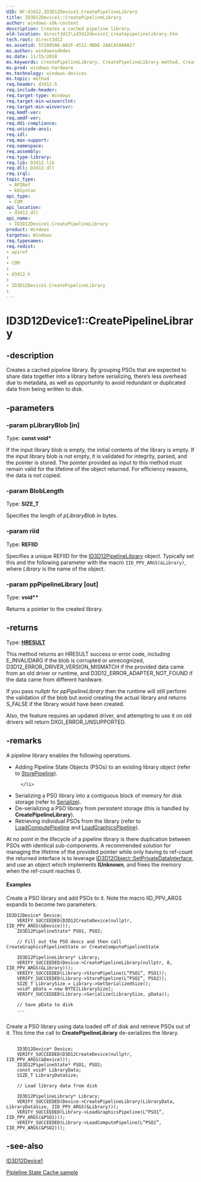 ```yaml
---
UID: NF:d3d12.ID3D12Device1.CreatePipelineLibrary
title: ID3D12Device1::CreatePipelineLibrary
author: windows-sdk-content
description: Creates a cached pipeline library.
old-location: direct3d12\id3d12device1_createpipelinelibrary.htm
tech.root: direct3d12
ms.assetid: 572A95A6-A02F-4512-9BDE-2A8CA58A0A27
ms.author: windowssdkdev
ms.date: 11/15/2018
ms.keywords: CreatePipelineLibrary, CreatePipelineLibrary method, CreatePipelineLibrary method,ID3D12Device1 interface, ID3D12Device1 interface,CreatePipelineLibrary method, ID3D12Device1.CreatePipelineLibrary, ID3D12Device1::CreatePipelineLibrary, d3d12/ID3D12Device1::CreatePipelineLibrary, direct3d12.id3d12device1_createpipelinelibrary
ms.prod: windows-hardware
ms.technology: windows-devices
ms.topic: method
req.header: d3d12.h
req.include-header: 
req.target-type: Windows
req.target-min-winverclnt: 
req.target-min-winversvr: 
req.kmdf-ver: 
req.umdf-ver: 
req.ddi-compliance: 
req.unicode-ansi: 
req.idl: 
req.max-support: 
req.namespace: 
req.assembly: 
req.type-library: 
req.lib: D3d12.lib
req.dll: D3d12.dll
req.irql: 
topic_type:
 - APIRef
 - kbSyntax
api_type:
 - COM
api_location:
 - d3d12.dll
api_name:
 - ID3D12Device1.CreatePipelineLibrary
product: Windows
targetos: Windows
req.typenames: 
req.redist: 
- apiref
: 
- COM
: 
- d3d12.h
: 
- ID3D12Device1.CreatePipelineLibrary
: 
---
```


# ID3D12Device1::CreatePipelineLibrary


## -description


Creates a cached pipeline library. By grouping PSOs that are expected to share data together into a library before serializing, there’s less overhead due to metadata, as well as opportunity to avoid redundant or duplicated data from being written to disk.


## -parameters




### -param pLibraryBlob [in]

Type: <b>const void*</b>

 If the input library blob is empty, the initial contents of the library is empty. If the input library blob is not empty, it is validated for integrity, parsed, and the pointer is stored. The pointer provided as input to this method must remain valid for the lifetime of the object returned. For efficiency reasons, the data is not copied. 
	  


### -param BlobLength

Type: <b>SIZE_T</b>

Specifies the length of <i>pLibraryBlob</i> in bytes.


### -param riid

Type: <b>REFIID</b>

Specifies a unique REFIID for the <a href="https://msdn.microsoft.com/7A1D750D-51F1-48F6-9D74-6439A147F1EC">ID3D12PipelineLibrary</a> object. 
	  Typically set this and the following parameter with the macro <code>IID_PPV_ARGS(&amp;Library)</code>, where <i>Library</i> is the name of the object.


### -param ppPipelineLibrary [out]

Type: <b>void**</b>

Returns a pointer to the created library.


## -returns



Type: <b><a href="https://msdn.microsoft.com/en-us/library/Hh437604(v=VS.85).aspx">HRESULT</a></b>

This method returns an HRESULT success or error code, including E_INVALIDARG if the blob is corrupted or unrecognized, D3D12_ERROR_DRIVER_VERSION_MISMATCH if the provided data came from an old driver or runtime, and D3D12_ERROR_ADAPTER_NOT_FOUND if the data came from different hardware.

If you pass nullptr for <i>ppPipelineLibrary</i> then the runtime will still perform the validation of the blob but avoid creating the actual library and returns S_FALSE if the library would have been created.

Also, the feature requires an updated driver, and attempting to use it on old drivers will return DXGI_ERROR_UNSUPPORTED.




## -remarks



A pipeline library enables the following operations.

<ul>
<li>Adding Pipeline State Objects (PSOs) to an existing library object (refer to <a href="https://msdn.microsoft.com/A7847966-4B31-47EA-A5CB-B6576CD2501F">StorePipeline</a>). 

      </li>
<li>Serializing a PSO library into a contiguous block of memory for disk storage (refer to <a href="https://msdn.microsoft.com/en-us/library/Mt709149(v=VS.85).aspx">Serialize</a>).</li>
<li>De-serializing a PSO library from persistent storage (this is handled by <b>CreatePipelineLibrary</b>).</li>
<li>Retrieving individual PSOs from the library (refer to <a href="https://msdn.microsoft.com/en-us/library/Mt709147(v=VS.85).aspx">LoadComputePipeline</a> and <a href="https://msdn.microsoft.com/en-us/library/Mt709148(v=VS.85).aspx">LoadGraphicsPipeline</a>).</li>
</ul>
At no point in the lifecycle of a pipeline library is there duplication between PSOs with identical sub-components. 
      A recommended solution for managing the lifetime of the provided pointer while only having to ref-count the returned interface is to leverage <a href="https://msdn.microsoft.com/en-us/library/Dn788703(v=VS.85).aspx">ID3D12Object::SetPrivateDataInterface</a>, and use an object which implements <b>IUnknown</b>, and frees the memory when the ref-count reaches 0. 


#### Examples

Create a PSO library and add PSOs to it. 
    Note the macro IID_PPV_ARGS expands to become two parameters.

<pre class="syntax" xml:space="preserve"><code>ID3D12Device* Device; 
    VERIFY_SUCCEEDED(D3D12CreateDevice(nullptr, IID_PPV_ARGS(&amp;Device))); 
    ID3D12PipelineState* PSO1, PSO2; 

    // Fill out the PSO descs and then call CreateGraphicsPipelineState or CreateComputePipelineState  

    ID3D12PipelineLibrary* Library; 
    VERIFY_SUCCEEDED(Device-&gt;CreatePipelineLibrary(nullptr, 0, IID_PPV_ARGS(&amp;Library))); 
    VERIFY_SUCCEEDED(Library-&gt;StorePipeline(L“PSO1”, PSO1)); 
    VERIFY_SUCCEEDED(Library-&gt;StorePipeline(L“PSO2”, PSO2)); 
    SIZE_T LibrarySize = Library-&gt;GetSerializedSize(); 
    void* pData = new BYTE[LibrarySize]; 
    VERIFY_SUCCEEDED(Library-&gt;Serialize(LibrarySize, pData)); 

    // Save pData to disk 
    ...
    </code></pre>
Create a PSO library using data loaded off of disk and retrieve PSOs out of it. 
    This time the call to <b>CreatePipelineLibrary</b> de-serializes the library.

<pre class="syntax" xml:space="preserve"><code>
    ID3D12Device* Device; 
    VERIFY_SUCCEEDED(D3D12CreateDevice(nullptr, IID_PPV_ARGS(&amp;Device))); 
    ID3D12PipelineState* PSO1, PSO2; 
    const void* LibraryData; 
    SIZE_T LibraryDataSize; 

    // Load library data from disk  

    ID3D12PipelineLibrary* Library; 
    VERIFY_SUCCEEDED(Device-&gt;CreatePipelineLibrary(LibraryData, LibraryDataSize, IID_PPV_ARGS(&amp;Library))); 
    VERIFY_SUCCEEDED(Library-&gt;LoadGraphicsPipeline(L“PSO1”, IID_PPV_ARGS(&amp;PSO1))); 
    VERIFY_SUCCEEDED(Library-&gt;LoadComputePipeline(L“PSO2”, IID_PPV_ARGS(&amp;PSO2))); </code></pre>



## -see-also




<a href="https://msdn.microsoft.com/en-us/library/Mt709132(v=VS.85).aspx">ID3D12Device1</a>



<a href="https://github.com/Microsoft/DirectX-Graphics-Samples/tree/master/Samples/Desktop/D3D12PipelineStateCache">Pipleline State Cache sample</a>
 

 

